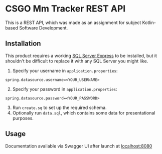 # CSGO Mm Tracker REST API

This is a REST API, which was made as an assignment for subject Kotlin-based Software Development.

## Installation

This product requires a working [SQL Server Express](https://www.microsoft.com/en-us/sql-server/sql-server-downloads) to be installed, but it shouldn't be difficult to replace it with any SQL Server you might like.

1. Specify your username in `application.properties`:
```
spring.datasource.username=<YOUR_USERNAME>
```
2. Specify your password in `application.properties`:
```
spring.datasource.password=<YOUR_PASSWORD>
```
3. Run `create.sq` to set up the required schema.
4. Optionally run `data.sql`, which contains some data for presentational purposes.

## Usage

Documentation available via Swagger UI after launch at [localhost:8080](http://localhost:8080/swagger-ui/index.html#/)